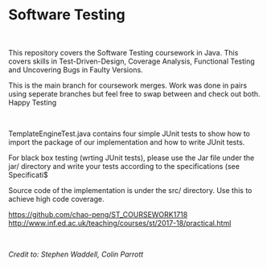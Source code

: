 # Software Testing

<br/> 

This repository covers the Software Testing coursework in Java. This covers skills in Test-Driven-Design, Coverage Analysis, Functional Testing and Uncovering Bugs in Faulty Versions. 

This is the main branch for coursework merges. Work was done in pairs using seperate branches but feel free to swap between and check out both. Happy Testing

<br/>

TemplateEngineTest.java contains four simple JUnit tests to show how to import the package of our implementation and how to write JUnit tests.

For black box testing (wrting JUnit tests), please use the Jar file under the jar/ directory and write your tests according to the specifications (see Specificati$

Source code of the implementation is under the src/ directory. Use this to achieve high code coverage.


https://github.com/chao-peng/ST_COURSEWORK1718
http://www.inf.ed.ac.uk/teaching/courses/st/2017-18/practical.html

<br/> 

<i> Credit to: Stephen Waddell, Colin Parrott <i/>
